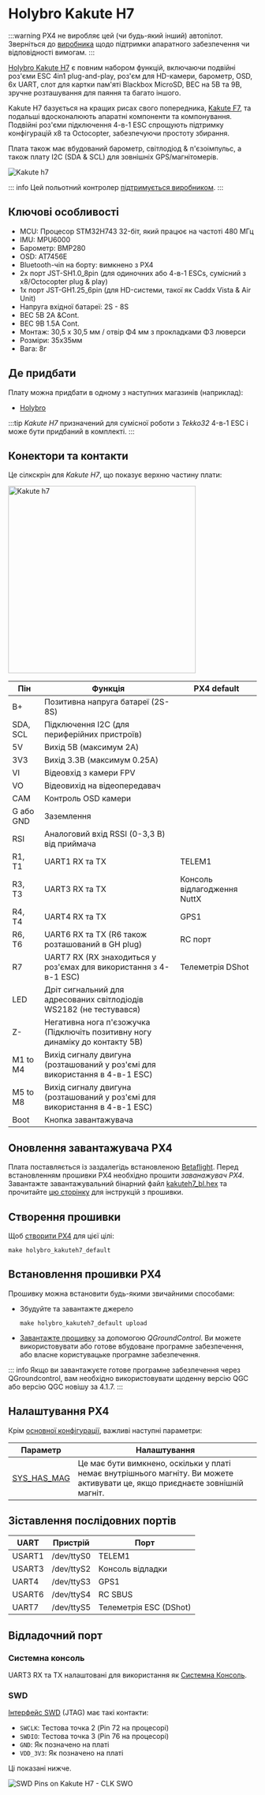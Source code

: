 # Holybro Kakute H7

<Badge type="tip" text="PX4 v1.13" />

:::warning PX4 не виробляє цей (чи будь-який інший) автопілот. Зверніться до [виробника](https://holybro.com/) щодо підтримки апаратного забезпечення чи відповідності вимогам.
:::

[Holybro Kakute H7](https://holybro.com/products/kakute-h7) є повним набором функцій, включаючи подвійні роз'єми ESC 4in1 plug-and-play, роз'єм для HD-камери, барометр, OSD, 6x UART, слот для картки пам'яті Blackbox MicroSD, BEC на 5В та 9В, зручне розташування для паяння та багато іншого.

Kakute H7 базується на кращих рисах свого попередника, [Kakute F7](../flight_controller/kakutef7.md), та подальші вдосконалюють апаратні компоненти та компонування. Подвійні роз'єми підключення 4-в-1 ESC спрощують підтримку конфігурацій x8 та Octocopter, забезпечуючи простоту збирання.

Плата також має вбудований барометр, світлодіод & п'єзоімпульс, а також плату I2C (SDA & SCL) для зовнішніх GPS/магнітомерів.

![Kakute h7](../../assets/flight_controller/kakuteh7/kakuteh7.png)

::: info Цей польотний контролер [підтримується виробником](../flight_controller/autopilot_manufacturer_supported.md).
:::

## Ключові особливості

- MCU: Процесор STM32H743 32-біт, який працює на частоті 480 МГц
- IMU: MPU6000
- Барометр: BMP280
- OSD: AT7456E
- Bluetooth-чіп на борту: вимкнено з PX4
- 2x порт JST-SH1.0_8pin (для одиночних або 4-в-1 ESCs, сумісний з x8/Octocopter plug & play)
- 1x порт JST-GH1.25_6pin (для HD-системи, такої як Caddx Vista & Air Unit)
- Напруга вхідної батареї: 2S - 8S
- BEC 5В 2A &Cont.
- BEC 9В 1.5A Cont.
- Монтаж: 30,5 х 30,5 мм / отвір Φ4 мм з прокладками Φ3 люверси
- Розміри: 35x35мм
- Вага: 8г

## Де придбати

Плату можна придбати в одному з наступних магазинів (наприклад):

- [Holybro](https://holybro.com/products/kakute-h7)

:::tip
_Kakute H7_ призначений для сумісної роботи з _Tekko32_ 4-в-1 ESC і може бути придбаний в комплекті.
:::

## Конектори та контакти

Це сілкскрін для _Kakute H7_, що показує верхню частину плати:

<img src="../../assets/flight_controller/kakuteh7/kakuteh7_silk.png" width="380px" title="Kakute h7" />

| Пін       | Функція                                                                       | PX4 default                 |
| --------- | ----------------------------------------------------------------------------- | --------------------------- |
| B+        | Позитивна напруга батареї (2S-8S)                                             |                             |
| SDA, SCL  | Підключення I2C (для периферійних пристроїв)                                  |                             |
| 5V        | Вихід 5В (максимум 2A)                                                        |                             |
| 3V3       | Вихід 3.3В (максимум 0.25A)                                                   |                             |
| VI        | Відеовхід з камери FPV                                                        |                             |
| VO        | Відеовихід на відеопередавач                                                  |                             |
| CAM       | Контроль OSD камери                                                           |                             |
| G або GND | Заземлення                                                                    |                             |
| RSI       | Аналоговий вхід RSSI (0-3,3 В) від приймача                                   |                             |
| R1, T1    | UART1 RX та TX                                                                | TELEM1                      |
| R3, T3    | UART3 RX та TX                                                                | Консоль відлагодження NuttX |
| R4, T4    | UART4 RX та TX                                                                | GPS1                        |
| R6, T6    | UART6 RX та TX (R6 також розташований в GH plug)                              | RC порт                     |
| R7        | UART7 RX (RX знаходиться у роз'ємах для використання з 4-в-1 ESC)             | Телеметрія DShot            |
| LED       | Дріт сигнальний для адресованих світлодіодів WS2182 (не тестувався)           |                             |
| Z-        | Негативна нога п'єзожучка (Підключіть позитивну ногу динаміку до контакту 5В) |                             |
| M1 to M4  | Вихід сигналу двигуна (розташований у роз'ємі для використання в 4-в-1 ESC)   |                             |
| M5 to M8  | Вихід сигналу двигуна (розташований у роз'ємі для використання в 4-в-1 ESC)   |                             |
| Boot      | Кнопка завантажувача                                                          |                             |

<a id="bootloader"></a>

## Оновлення завантажувача PX4

Плата поставляється із заздалегідь встановленою [Betaflight](https://github.com/betaflight/betaflight/wiki). Перед встановленням прошивки PX4 необхідно прошити _заванажувач PX4_. Завантажте завантажувальний бінарний файл [kakuteh7_bl.hex](https://github.com/PX4/PX4-user_guide/raw/main/assets/flight_controller/kakuteh7/holybro_kakuteh7_bootloader.hex) та прочитайте [цю сторінку](../advanced_config/bootloader_update_from_betaflight.md) для інструкцій з прошивки.

## Створення прошивки

Щоб [створити PX4](../dev_setup/building_px4.md) для цієї цілі:

```
make holybro_kakuteh7_default
```

## Встановлення прошивки PX4

Прошивку можна встановити будь-якими звичайними способами:

- Збудуйте та завантажте джерело

  ```
  make holybro_kakuteh7_default upload
  ```

- [Завантажте прошивку](../config/firmware.md) за допомогою _QGroundControl_. Ви можете використовувати або готове вбудоване програмне забезпечення, або власне користувацьке програмне забезпечення.

::: info
Якщо ви завантажуєте готове програмне забезпечення через QGroundcontrol, вам необхідно використовувати щоденну версію QGC або версію QGC новішу за 4.1.7.
:::

## Налаштування PX4

Крім [основної конфігурації](../config/index.md), важливі наступні параметри:

| Параметр                                                               | Налаштування                                                                                                                  |
| ---------------------------------------------------------------------- | ----------------------------------------------------------------------------------------------------------------------------- |
| [SYS_HAS_MAG](../advanced_config/parameter_reference.md#SYS_HAS_MAG) | Це має бути вимкнено, оскільки у платі немає внутрішнього магніту. Ви можете активувати це, якщо приєднаєте зовнішній магніт. |

## Зіставлення послідовних портів

| UART   | Пристрій   | Порт                   |
| ------ | ---------- | ---------------------- |
| USART1 | /dev/ttyS0 | TELEM1                 |
| USART3 | /dev/ttyS2 | Консоль відладки       |
| UART4  | /dev/ttyS3 | GPS1                   |
| USART6 | /dev/ttyS4 | RC SBUS                |
| UART7  | /dev/ttyS5 | Телеметрія ESC (DShot) |

## Відладочний порт

### Системна консоль

UART3 RX та TX налаштовані для використання як [Системна Консоль](../debug/system_console.md).

### SWD

[Інтерфейс SWD](../debug/swd_debug.md) (JTAG) має такі контакти:

- `SWCLK`: Тестова точка 2 (Pin 72 на процесорі)
- `SWDIO`: Тестова точка 3 (Pin 76 на процесорі)
- `GND`: Як позначено на платі
- `VDD_3V3`: Як позначено на платі

Ці показані нижче.

![SWD Pins on Kakute H7 - CLK SWO](../../assets/flight_controller/kakuteh7/kakuteh7_debug_swd_port.jpg)

